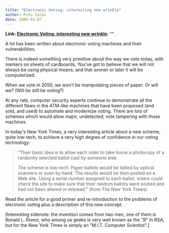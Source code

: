 ```yaml
---
title: "Electronic Voting: interesting new wrinkle"
author: Pito Salas
date: 2008-01-07
---
```


**Link: [Electronic Voting: interesting new wrinkle](None):** ""



A lot has been written about electronic voting machines and their
vulnerabilities.

There is indeed something very primitive about the way we vote today, with
markers on sheets of cardboards. You've got to believe that we will not always
be using physical means, and that sooner or later it will be computerized.

When we vote in 2050, we won't be manipulating pieces of paper. Or will we?
(Will be still be voting?)

At any rate, computer security experts continue to demonstrate all the
different flaws in the ATM-like machines that have been proposed (and sold,
and used) to automate and modernize voting. There are lots of schemes which
would allow major, undetected, vote tampering with those machines.

In today's New York Times, a very interesting article about a new scheme,
quite low-tech, to achieve a very high degree of confidence in our voting
technology:

> "Their basic idea is to allow each voter to take home a photocopy of a
> randomly selected ballot cast by someone else.
>
> The scheme is low-tech. Paper ballots would be tallied by optical scanners
> or even by hand. The results would be then posted on a Web site. Using a
> serial number assigned to each ballot, voters could check the site to make
> sure that their random ballots were posted and had not been altered or
> misread." (from The New York Times)

Read the article for a good primer and re-introduction to the problems of
electronic voting plus a description of this new concept.

[Interesting sidenote: the invention comes from two men, one of them is Ronald
L. Rivest, who among us geeks is very well known as the "R" in RSA, but for
the New York Times is simply an "M.I.T. Computer Scientist".]


